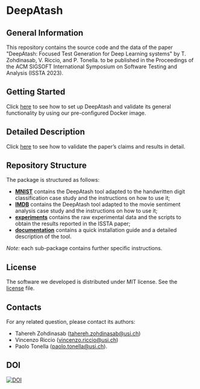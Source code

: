 # DeepAtash

## General Information ##
This repository contains the source code and the data of the paper "DeepAtash: Focused Test Generation for Deep Learning systems"
 by T. Zohdinasab, V. Riccio, and P. Tonella. to be published in the Proceedings of the ACM SIGSOFT International Symposium on Software Testing and Analysis (ISSTA 2023).

## Getting Started ##

Click [here](./documentation/getting_started.md) to see how to set up DeepAtash and validate its general functionality by using our pre-configured Docker image.

## Detailed Description ##

Click [here](./documentation/details.md) to see how to validate the paper’s claims and results in detail. 

## Repository Structure ##
The package is structured as follows:

* [__MNIST__](./MNIST) contains the DeepAtash tool adapted to the handwritten digit classification case study and the instructions on how to use it;
* [__IMDB__](./IMDB) contains the DeepAtash tool adapted to the movie sentiment analysis case study and the instructions on how to use it;
* [__experiments__](./experiments) contains the raw experimental data and the scripts to obtain the results reported in the ISSTA paper;
* [__documentation__](./documentation) contains a quick installation guide and a detailed description of the tool.


_Note:_ each sub-package contains further specific instructions.


## License ##
The software we developed is distributed under MIT license. See the [license](./LICENSE.md) file.

## Contacts

For any related question, please contact its authors: 
* Tahereh Zohdinasab ([tahereh.zohdinasab@usi.ch](mailto:tahereh.zohdinasab@usi.ch)) 
* Vincenzo Riccio ([vincenzo.riccio@usi.ch](mailto:vincenzo.riccio@usi.ch))
* Paolo Tonella ([paolo.tonella@usi.ch](mailto:paolo.tonella@usi.ch)).


## DOI

[![DOI](https://zenodo.org/badge/493134280.svg)](https://zenodo.org/badge/latestdoi/493134280)
